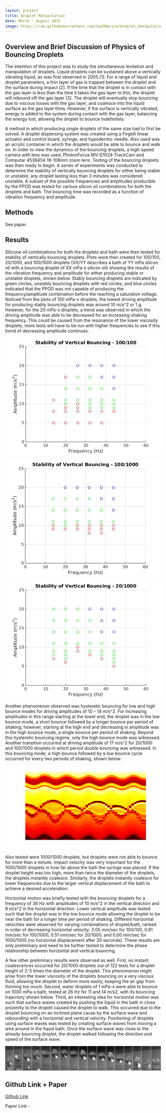```yaml
---
layout: project
title: Droplet Manipulation
date: March - August 2015
image: https://raw.githubusercontent.com/JoshMarino/droplet_manipulation/master/period_2_bouncing.png
---
```


## Overview and Brief Discussion of Physics of Bouncing Droplets

The intention of this project was to study the simultaneous levitation and manipulation of droplets. Liquid droplets can be sustained above a vertically vibrating liquid, as was first observed in 2005 [1]. For a range of liquid and droplet parameters, a thin layer of gas is trapped between the droplet and the surface during impact [2]. If the time that the droplet is in contact with the gas layer is less than the time it takes the gas layer to thin, the droplet will rebound off the gas layer [3]. The droplet will eventually stop bouncing due to viscous losses with the gas layer, and coalesce into the liquid surface as the gas layer thins. However, if the surface is vertically vibrated, energy is added to the system during contact with the gas layer, balancing the energy lost, allowing the droplet to bounce indefinitely. 

A method in which producing single droplets of the same size had to first be solved. A droplet dispensing system was created using a Firgelli linear actuator and control board, syringe, and hypodermic needle. Also used was an acrylic container in which the droplets would be able to bounce and walk on. In order to view the dynamics of the bouncing droplets, a high-speed camera with lens was used, PhotonFocus MV-D1024-TrackCam and Computar 4538454 18-108mm zoom lens. Testing of the bouncing droplets was then ready to begin. A series of experiments was conducted to determine the stability of vertically bouncing droplets for either being stable or unstable; any droplet lasting less than 3 minutes was considered unstable. A subset of the possible frequencies and amplitudes producible by the PPOD was tested for various silicon oil combinations for both the droplets and bath. The bouncing time was recorded as a function of vibration frequency and amplitude.


## Methods

See paper.


## Results

Silicone oil combinations for both the droplets and bath were then tested for stability of vertically bouncing droplets. Plots were then created for 100/100, 20/1000, and 100/1000 droplets (XX/YY describes a bath of YY mPa silicon oil with a bouncing droplet of XX mPa-s silicon oil) showing the results of the vibration frequency and amplitude for either producing stable or unstable droplets, shown below. Stably bouncing droplets are indicated by green circles, unstably bouncing droplets with red circles, and blue circles indicated that the PPOD was not capable of producing the frequency/amplitude combination before the reaching a saturation voltage. Noticed from the plots of 100 mPa-s droplets, the lowest driving amplitude for producing stably bouncing droplets was around 10 m/s^2 or 1 g. However, for the 20 mPa-s droplets, a trend was observed in which the driving amplitude was able to be decreased for an increasing shaking frequency. This could be caused from the resonance of the lower viscosity  droplets; more tests will have to be run with higher frequencies to see if this trend of decreasing amplitude continues.

![stability_100_100](https://raw.githubusercontent.com/JoshMarino/droplet_manipulation/master/Vertical%20Bouncing%20Stability%20Plots/Stability_100_100.jpg)

![stability_100_1000](https://raw.githubusercontent.com/JoshMarino/droplet_manipulation/master/Vertical%20Bouncing%20Stability%20Plots/Stability_100_1000.jpg)

![stability_20_1000](https://raw.githubusercontent.com/JoshMarino/droplet_manipulation/master/Vertical%20Bouncing%20Stability%20Plots/Stability_20_1000.jpg)

Another phenomenon observed was hysteretic bouncing for low and high bounce modes for driving amplitudes of 10 – 14 m/s^2. For increasing amplitudes in this range starting at the lower end, the droplet was in the low bounce mode, a short bounce followed by a longer bounce per period of shaking; however, starting at the high end and decreasing in amplitude was in the high bounce mode, a single bounce per period of shaking. Beyond this hysteretic bouncing regime, only the high bounce mode was witnessed. Another transition occurred at driving amplitude of 17 m/s^2 for 20/1000 and 100/1000 droplets in which period double bouncing was witnessed. In this bouncing mode, a high bounce followed by a low bounce cycle occurred for every two periods of shaking, shown below.

![period_double_bouncing](https://raw.githubusercontent.com/JoshMarino/droplet_manipulation/master/space_time_droplet_period_doubled.png)

Also tested were 1000/1000 droplets, but droplets were not able to bounce for more than a minute. Impact velocity was very important for the 1000/1000 droplets in how far above the bath the syringe was placed. If the droplet height was too high, more than twice the diameter of the droplets, the droplets instantly coalesce. Similarly, the droplets instantly coalesce for lower frequencies due to the larger vertical displacement of the bath to achieve a desired acceleration.

Horizontal motion was briefly tested with the bouncing droplets for a frequency of 38 Hz with amplitudes of 10 m/s^2 in the vertical direction and 8 m/s^2 in the horizontal direction. Lower vertical amplitude was tested such that the droplet was in the low bounce mode allowing the droplet to be near the bath for a longer time per period of shaking. Different horizontal velocities were observed for varying combinations of droplet/bath, ranked in order of decreasing horizontal velocity: 3.05 mm/sec for 100/100, 0.81 mm/sec for 100/1000, 0.51 mm/sec for 20/1000, and 0.00 mm/sec for 1000/1000 (no horizontal displacement after 30 seconds). These results are only preliminary and need to be further tested to determine the phase relationship between horizontal and vertical bouncing.

A few other preliminary results were observed as well. First, no instant coalescences occurred for 20/1000 droplets out of 122 tests for a droplet height of 2-3 times the diameter of the droplet. This phenomenon might arise from the lower viscosity of the droplets bouncing on a very viscous fluid, allowing the droplet to deform more easily, keeping the air gap from thinning too much. Second, water droplets of 1 mPa-s were able to bounce on 1000 mPa-s bath, tested at 26 Hz for 11 and 14 m/s2, with its bouncing trajectory shown below. Third, an interesting idea for horizontal motion was such that surface waves created by pushing the liquid in the bath in close proximity to the droplet caused the droplet to walk. This occurred due to the droplet bouncing on an inclined plane cause by the surface wave and rebounding with a horizontal and vertical velocity. Positioning of droplets using surface waves was tested by creating surface waves from moving a wire around in the liquid bath. Once the surface wave was close to the already bouncing droplet, the droplet walked following the direction and speed of the surface wave.

<img src="https://raw.githubusercontent.com/JoshMarino/droplet_manipulation/master/water_bouncing.png" width="1024">


## Github Link + Paper
[Github Link](https://github.com/JoshMarino/droplet_manipulation)

Paper Link - 
